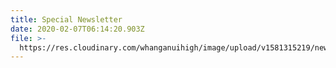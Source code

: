 ```yaml
---
title: Special Newsletter
date: 2020-02-07T06:14:20.903Z
file: >-
  https://res.cloudinary.com/whanganuihigh/image/upload/v1581315219/newsletters/Letter_to_Parents_07.02.20.pdf
---
```


